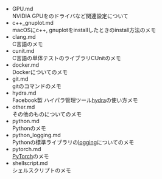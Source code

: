 * GPU.md \
  NVIDIA GPUをのドライバなど関連設定について
* c++\_gnuplot.md \
  macOSにc++, gnuplotをinstallしたときのinstall方法のメモ
* clang.md \
  C言語のメモ
* cunit.md \
  C言語の単体テストのライブラリCUnitのメモ
* docker.md \
  Dockerについてのメモ
* git.md \
  gitのコマンドのメモ
* hydra.md \
  Facebook製 ハイパラ管理ツール[hydra](https://github.com/facebookresearch/hydra)の使い方メモ
* other.md \
  その他のものについてのメモ
* python.md \
  Pythonのメモ
* python\_logging.md \
  Pythonの標準ライブラリの[logging](https://docs.python.org/ja/3/howto/logging.html)についてのメモ
* pytorch.md \
  [PyTorch](https://github.com/pytorch/pytorch)のメモ
* shellscript.md \
  シェルスクリプトのメモ
